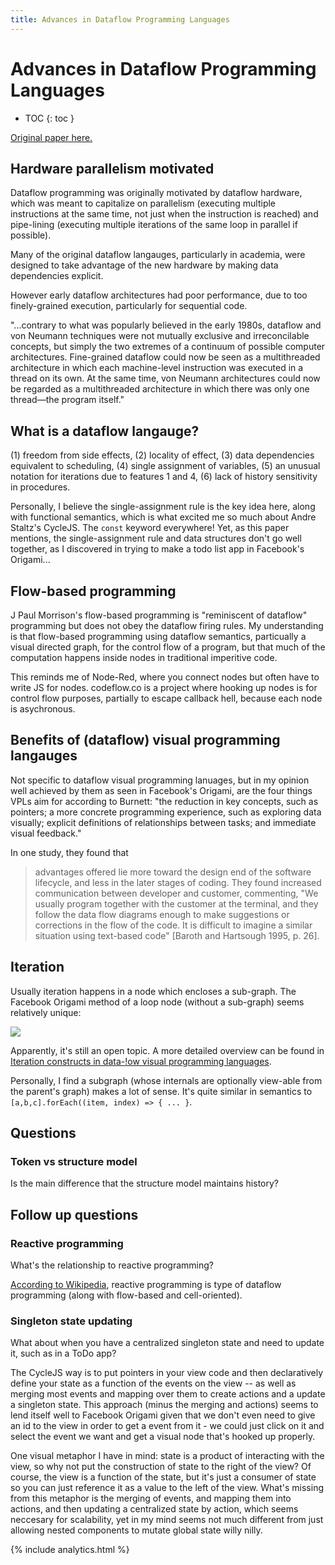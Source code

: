 ```yaml
---
title: Advances in Dataflow Programming Languages
---
```


# Advances in Dataflow Programming Languages

* TOC
{: toc }

[Original paper here.](/media/DataFlowProgrammingLanguages.pdf)


## Hardware parallelism motivated

Dataflow programming was originally motivated by dataflow hardware, which was meant to capitalize on parallelism (executing multiple instructions at the same time, not just when the instruction is reached) and pipe-lining (executing multiple iterations of the same loop in parallel if possible).

Many of the original dataflow langauges, particularly in academia, were designed to take advantage of the new hardware by making data dependencies explicit.

However early dataflow architectures had poor performance, due to too finely-grained execution, particularly for sequential code.

"...contrary to what was popularly believed in the early 1980s, dataflow and von Neumann techniques were not mutually exclusive and irreconcilable concepts, but simply the two extremes of a continuum of possible computer architectures. Fine-grained dataflow could now be seen as a multithreaded architecture in which each machine-level instruction was executed in a thread on its own. At the same time, von Neumann architectures could now be regarded as a multithreaded architecture in which there was only one thread—the program itself."

## What is a dataflow langauge?

(1) freedom from side effects,
(2) locality of effect,
(3) data dependencies equivalent to scheduling,
(4) single assignment of variables,
(5) an unusual notation for iterations due to features 1 and 4,
(6) lack of history sensitivity in procedures.

Personally, I believe the single-assignment rule is the key idea here, along with functional semantics, which is what excited me so much about Andre Staltz's CycleJS. The `const` keyword everywhere! Yet, as this paper mentions, the single-assignment rule and data structures don't go well together, as I discovered in trying to make a todo list app in Facebook's Origami...

## Flow-based programming

J Paul Morrison's flow-based programming is "reminiscent of dataflow" programming but does not obey the dataflow firing rules. My understanding is that flow-based programming using dataflow semantics, particually a visual directed graph, for the control flow of a program, but that much of the computation happens inside nodes in traditional imperitive code.

This reminds me of Node-Red, where you connect nodes but often have to write JS for nodes. codeflow.co is a project where hooking up nodes is for control flow purposes, partially to escape callback hell, because each node is asychronous. 

## Benefits of (dataflow) visual programming langauges

Not specific to dataflow visual programming lanuages, but in my opinion well achieved by them as seen in Facebook's Origami, are the four things VPLs aim for according to Burnett: "the reduction in key concepts, such as pointers; a more concrete programming experience, such as exploring data visually; explicit definitions of relationships between tasks; and immediate visual feedback." 

In one study, they found that 

> advantages offered lie more toward the design end of the software lifecycle, and less in the later stages of coding. They found increased communication between developer and customer, commenting, "We usually program together with the customer at the terminal, and they follow the data flow diagrams enough to make suggestions or corrections in the flow of the code. It is difficult to imagine a similar situation using text-based code" [Baroth and Hartsough 1995, p. 26].

## Iteration

Usually iteration happens in a node which encloses a sub-graph. The Facebook Origami method of a loop node (without a sub-graph) seems relatively unique:

![](/media/addition-patch-values.png)

Apparently, it's still an open topic. A more detailed overview can be found in [Iteration constructs in data-!ow visual programming languages](/media/mosconi2000.pdf).

Personally, I find a subgraph (whose internals are optionally view-able from the parent's graph) makes a lot of sense. It's quite similar in semantics to `[a,b,c].forEach((item, index) => { ... }`.

## Questions

### Token vs structure model

Is the main difference that the structure model maintains history? 

## Follow up questions

### Reactive programming

What's the relationship to reactive programming?

[According to Wikipedia](https://en.wikipedia.org/wiki/Reactive_programming), reactive programming is type of dataflow programming (along with flow-based and cell-oriented).

### Singleton state updating

What about when you have a centralized singleton state and need to update it, such as in a ToDo app? 

The CycleJS way is to put pointers in your view code and then declaratively define your state as a function of the events on the view -- as well as merging most events and mapping over them to create actions and a update a singleton state. This approach (minus the merging and actions) seems to lend itself well to Facebook Origami given that we don't even need to give an id to the view in order to get a event from it - we could just click on it and select the event we want and get a visual node that's hooked up properly.

One visual metaphor I have in mind: state is a product of interacting with the view, so why not put the construction of state to the right of the view? Of course, the view is a function of the state, but it's just a consumer of state so you can just reference it as a value to the left of the view. What's missing from this metaphor is the merging of events, and mapping them into actions, and then updating a centralized state by action, which seems neccesary for scalability, yet in my mind seems not much different from just allowing nested components to mutate global state willy nilly.


{% include analytics.html %}
